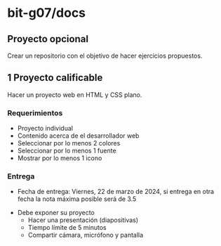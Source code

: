 # bit-g07/docs
## Proyecto opcional
Crear un repositorio con el objetivo de hacer ejercicios propuestos.
## 1 Proyecto calificable
Hacer un proyecto web en HTML y CSS plano.
### Requerimientos
- Proyecto individual
- Contenido acerca de el desarrollador web
- Seleccionar por lo menos 2 colores
- Seleccionar por lo menos 1 fuente
- Mostrar por lo menos 1 icono
### Entrega
- Fecha de entrega: Viernes, 22 de marzo de 2024, si entrega en otra fecha la nota máxima posible será de 3.5
* Debe exponer su proyecto
  - Hacer una presentación (diapositivas)
  - Tiempo límite de 5 minutos
  - Compartir cámara, micrófono y pantalla
